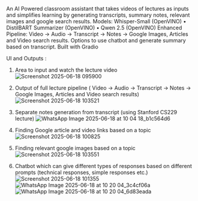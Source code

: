 An AI Powered classroom assistant that takes videos of lectures as inputs and simplifies learning by generating transcripts, summary notes, relevant images and google search results.
Models: Whisper-Small (OpenVINO) • DistilBART Summarizer (OpenVINO) • Qwen 2.5 (OpenVINO)
Enhanced Pipeline: Video → Audio → Transcript → Notes → Google Images, Articles and Video search results. Options to use chatbot and generate summary based on transcript.
Built with Gradio

UI and Outputs : 
1) Area to input and watch the lecture video
![Screenshot 2025-06-18 095900](https://github.com/user-attachments/assets/820afacf-c94f-47fc-8673-3592929fb600)

2) Output of full lecture pipeline ( Video → Audio → Transcript → Notes → Google Images, Articles and Video search results)
![Screenshot 2025-06-18 103521](https://github.com/user-attachments/assets/a53a4f93-e853-4e92-a656-045709392d2f)

3) Separate notes generation from transcript (using Stanford CS229 lecture)
![WhatsApp Image 2025-06-18 at 10 04 18_b1c564d6](https://github.com/user-attachments/assets/7acbfd7a-8a57-4b44-bd4b-ec8a9e416938)

4) Finding Google article and video links based on a topic
![Screenshot 2025-06-18 100825](https://github.com/user-attachments/assets/c4ee9bcf-b683-416c-b930-d4703d8bb8fe)

5) Finding relevant google images based on a topic
![Screenshot 2025-06-18 103551](https://github.com/user-attachments/assets/0f0d59c3-46b5-4583-a0b9-25e994c26aa3)

6) Chatbot which can give different types of responses based on different prompts (technical responses, simple responses etc.)
![Screenshot 2025-06-18 101355](https://github.com/user-attachments/assets/98934100-c926-4812-82cd-9925a192575c)
![WhatsApp Image 2025-06-18 at 10 20 04_3c4cf06a](https://github.com/user-attachments/assets/6615de18-534a-408b-91cf-83a9ff883a2b)
![WhatsApp Image 2025-06-18 at 10 20 04_6d83eada](https://github.com/user-attachments/assets/24b9dad1-cb0a-4b9e-bfc6-4da279ee43ca)

